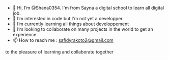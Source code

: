 - 👋 Hi, I’m @Shana0354. I'm from Sayna a digital school to learn all digital job.
- 👀 I’m interested in code but I'm not yet a developper.
- 🌱 I’m currently learning all things about developpement
- 💞️ I’m looking to collaborate on many projects in the world to get an experience
- 📫 How to reach me : safidyrakoto2@gmail.com
  
  

<!---
Here about Sayna : https://sayna.io

--->to the pleasure of learning and collaborate together
